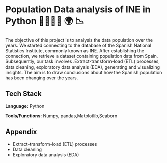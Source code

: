 


# Population Data analysis of INE in Python 👨‍👩‍👧‍👦 🌍 📉

###

The objective of this project is to analysis the data population over the years. We started connecting to the database of the Spanish National Statistics Institute, commonly known as INE.
After establishing the connection, we retrieve a dataset containing population data from Spain. Subsequently, our task involves .Extract-transform-load (ETL) processes, data cleaning, exploratory data analysis (EDA), generating and visualizing insights.
The aim is to draw conclusions about how the Spanish population has been changing over the years.

## Tech Stack

**Language:** Python

**Tools/Functions:** Numpy, pandas,Matplotlib,Seaborn

## Appendix

* Extract-transform-load (ETL) processes
* Data cleaning
* Exploratory data analysis (EDA)
